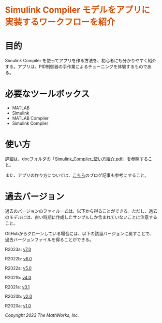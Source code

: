 
# <span style="color:rgb(213,80,0)">Simulink Compiler モデルをアプリに実装するワークフローを紹介</span>
# 目的

Simulink Compiler を使ってアプリを作る方法を、初心者にも分かりやすく紹介する。アプリは、PID制御器の手作業によるチューニングを体験するものである。

# 必要なツールボックス
-  MATLAB 
-  Simulink 
-  MATLAB Compiler 
-  Simulink Compiler 
# 使い方

詳細は、docフォルダの「[Simulink_Compiler_使い方紹介.pdf](https://github.com/mathworks/PID_Tuning_App_for_Simulink_Compiler/blob/master/doc/Simulink_Compiler_%E4%BD%BF%E3%81%84%E6%96%B9%E7%B4%B9%E4%BB%8B.pdf)」を参照すること。


また、アプリの作り方については、[こちら](https://blogs.mathworks.com/japan-community/2020/05/14/create-simulink-model-simulation-app-in-app-designer/)のブログ記事も参考にすること。

# 過去バージョン

過去のバージョンのファイル一式は、以下から得ることができる。ただし、過去のモデルには、古い時期に作成したサンプルしか含まれていないことに注意すること。


GitHubからクローンしている場合には、以下の該当バージョンに戻すことで、過去バージョンファイルを得ることができる。


R2023a: [v7.0](https://github.com/mathworks/PID_Tuning_App_for_Simulink_Compiler/archive/refs/tags/v7.0.zip)


R2022b: [v6.0](https://github.com/mathworks/PID_Tuning_App_for_Simulink_Compiler/archive/refs/tags/v6.0.zip)


R2022a: [v5.0](https://github.com/mathworks/PID_Tuning_App_for_Simulink_Compiler/archive/refs/tags/v5.0.zip)


R2021b: [v4.0](https://github.com/mathworks/PID_Tuning_App_for_Simulink_Compiler/archive/v4.0.zip)


R2021a: [v3.1](https://github.com/mathworks/PID_Tuning_App_for_Simulink_Compiler/archive/v3.1.zip)


R2020b: [v2.0](https://github.com/mathworks/PID_Tuning_App_for_Simulink_Compiler/archive/v2.0.zip)


R2020a: [v1.0](https://github.com/mathworks/PID_Tuning_App_for_Simulink_Compiler/archive/v1.0.zip)


*Copyright 2023 The MathWorks, Inc.*

